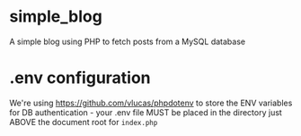 # simple_blog
A simple blog using PHP to fetch posts from a MySQL database

# .env configuration
We're using https://github.com/vlucas/phpdotenv to store the ENV variables for DB authentication - your .env file MUST be placed in the directory just ABOVE the document root for `index.php`
